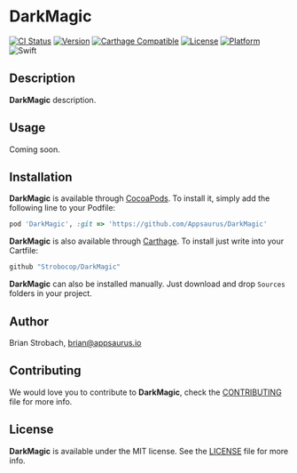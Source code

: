 # DarkMagic

[![CI Status](https://img.shields.io/circleci/project/github/Strobocop/DarkMagic.svg)](https://circleci.com/gh/Strobocop/DarkMagic)
[![Version](https://img.shields.io/cocoapods/v/DarkMagic.svg?style=flat)](http://cocoadocs.org/docsets/DarkMagic)
[![Carthage Compatible](https://img.shields.io/badge/Carthage-compatible-4BC51D.svg?style=flat)](https://github.com/Carthage/Carthage)
[![License](https://img.shields.io/cocoapods/l/DarkMagic.svg?style=flat)](http://cocoadocs.org/docsets/DarkMagic)
[![Platform](https://img.shields.io/cocoapods/p/DarkMagic.svg?style=flat)](http://cocoadocs.org/docsets/DarkMagic)
![Swift](https://img.shields.io/badge/%20in-swift%204.0-orange.svg)

## Description

**DarkMagic** description.

## Usage

Coming soon.

## Installation

**DarkMagic** is available through [CocoaPods](http://cocoapods.org). To install
it, simply add the following line to your Podfile:

```ruby
pod 'DarkMagic', :git => 'https://github.com/Appsaurus/DarkMagic'
```

**DarkMagic** is also available through [Carthage](https://github.com/Carthage/Carthage).
To install just write into your Cartfile:

```ruby
github "Strobocop/DarkMagic"
```

**DarkMagic** can also be installed manually. Just download and drop `Sources` folders in your project.

## Author

Brian Strobach, brian@appsaurus.io

## Contributing

We would love you to contribute to **DarkMagic**, check the [CONTRIBUTING](github.com/Strobocop/DarkMagic/blob/master/CONTRIBUTING.md) file for more info.

## License

**DarkMagic** is available under the MIT license. See the [LICENSE](github.com/Strobocop/DarkMagic/blob/master/LICENSE.md) file for more info.
